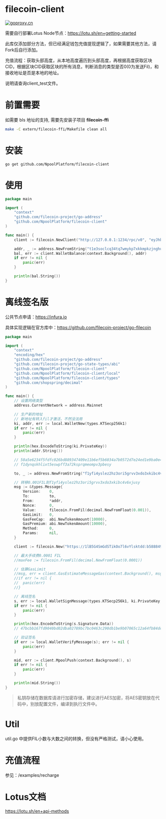 # filecoin-client

[![goproxy.cn](https://goproxy.cn/stats/github.com/NpoolPlatform/filecoin-client/badges/download-count.svg)](https://goproxy.cn)

需要自行部署Lotus Node节点：https://lotu.sh/en+getting-started

此库仅添加部分方法，但已经满足钱包充值提现逻辑了，如果需要其他方法，请Fork后自行添加。

充值流程：获取头部高度，从本地高度遍历到头部高度，再根据高度获取区块CID，根据区块CID获取区块的所有消息，判断消息的类型是否0(0为发送Fil)，和接收地址是否是本地的地址。

说明请查询client_test文件。

# 前置需要

如需要 bls 地址的支持, 需要先安装子项目 **filecoin-ffi**

```sh
make -C extern/filecoin-ffi/Makefile clean all
```

# 安装

`go get github.com/NpoolPlatform/filecoin-client`

# 使用

```go
package main

import (
	"context"
	"github.com/filecoin-project/go-address"
	"github.com/NpoolPlatform/filecoin-client"
)

func main() {
	client := filecoin.NewClient("http://127.0.0.1:1234/rpc/v0", "eyJhbGciOiJIUzI1NiIsInR5cCI6IkpXVCJ9.eyJBbGxvdyI6WyJyZWFkIiwid3JpdGUiLCJzaWduIiwiYWRtaW4iXX0.cF__3r_0IR9KwZ2nLkqcBW8vuPePruZieJAVvTAoUA4")

	addr, _ := address.NewFromString("t1e3soclcq34tq7wmykp7xkkmpkzjnghumm3syyay")
	bal, err := client.WalletBalance(context.Background(), addr)
	if err != nil {
		panic(err)
	}

	println(bal.String())
}
```

# 离线签名版

公共节点申请：https://infura.io

具体实现逻辑在官方库中：https://github.com/filecoin-project/go-filecoin

```go
package main

import (
	"context"
	"encoding/hex"
	"github.com/filecoin-project/go-address"
	"github.com/filecoin-project/go-state-types/abi"
	"github.com/NpoolPlatform/filecoin-client"
	"github.com/NpoolPlatform/filecoin-client/local"
	"github.com/NpoolPlatform/filecoin-client/types"
	"github.com/shopspring/decimal"
)

func main() {
	// 设置网络类型
	address.CurrentNetwork = address.Mainnet

	// 生产新的地址
	// 新地址有转入fil才激活，不然没法用
	ki, addr, err := local.WalletNew(types.KTSecp256k1)
	if err != nil {
		panic(err)
	}

	println(hex.EncodeToString(ki.PrivateKey))
	println(addr.String())

	// 50a5e6234f5fdfc026bd889347409e11b6ef5b6034a7b0572d7e24ed1e9ba0e4
	// f1dynqskhlixt5eswpff3a72ksprqmeompv3pbesy

	to, _ := address.NewFromString("f1yfi4yslez2hz3ori5grvv3xdo3xkibc4v6xjusy")

	// 转移0.001FIL到f1yfi4yslez2hz3ori5grvv3xdo3xkibc4v6xjusy
	msg := &types.Message{
		Version:    0,
		To:         to,
		From:       *addr,
		Nonce:      0,
		Value:      filecoin.FromFil(decimal.NewFromFloat(0.001)),
		GasLimit:   0,
		GasFeeCap:  abi.NewTokenAmount(10000),
		GasPremium: abi.NewTokenAmount(10000),
		Method:     0,
		Params:     nil,
	}

	client := filecoin.New("https://1lB5G4SmGdSTikOo7l6vYlsktdd:b58884915362a99b4fc18c2bf8af8358@filecoin.infura.io")

	// 最大手续费0.0001 FIL
	//maxFee := filecoin.FromFil(decimal.NewFromFloat(0.0001))

	// 估算GasLimit
	//msg, err = client.GasEstimateMessageGas(context.Background(), msg, &types.MessageSendSpec{MaxFee: maxFee}, nil)
	//if err != nil {
	//	panic(err)
	//}

	// 离线签名
	s, err := local.WalletSignMessage(types.KTSecp256k1, ki.PrivateKey, msg)
	if err != nil {
		panic(err)
	}

	println(hex.EncodeToString(s.Signature.Data))
	// 47bcbb167fd9040bd02dba02789bc7bc0463c290db1be9b07065c12a64fb84dc546bef7aedfba789d0d7ce2c4532f8fa0d2dd998985ad3ec1a8b064c26e4625a01

	// 验证签名
	if err := local.WalletVerifyMessage(s); err != nil {
		panic(err)
	}

	mid, err := client.MpoolPush(context.Background(), s)
	if err != nil {
		panic(err)
	}

	println(mid.String())
}

```

> 私钥存储在数据库请进行加密存储，建议进行AES加密，将AES密钥放在代码中，别放配置文件，编译到执行文件中。

# Util

util.go 中提供FIL小数与大数之间的转换，但没有严格测试，请小心使用。

# 充值流程

参见：/examples/recharge

# Lotus文档

https://lotu.sh/en+api-methods
